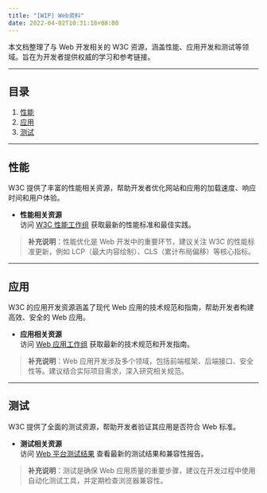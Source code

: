 ```yaml
---
title: "[WIP] Web资料"
date: 2022-04-02T10:31:18+08:00
---
```


本文档整理了与 Web 开发相关的 W3C 资源，涵盖性能、应用开发和测试等领域。旨在为开发者提供权威的学习和参考链接。

---

## 目录

1. [性能](#性能)
2. [应用](#应用)
3. [测试](#测试)

---

## 性能

W3C 提供了丰富的性能相关资源，帮助开发者优化网站和应用的加载速度、响应时间和用户体验。

- **性能相关资源**  
  访问 [W3C 性能工作组](https://www.w3.org/webperf/) 获取最新的性能标准和最佳实践。

> **补充说明**：性能优化是 Web 开发中的重要环节，建议关注 W3C 的性能标准更新，例如 LCP（最大内容绘制）、CLS（累计布局偏移）等核心指标。

---

## 应用

W3C 的应用开发资源涵盖了现代 Web 应用的技术规范和指南，帮助开发者构建高效、安全的 Web 应用。

- **应用相关资源**  
  访问 [Web 应用工作组](https://w3c.github.io/webappswg/) 获取最新的技术规范和开发指南。

> **补充说明**：Web 应用开发涉及多个领域，包括前端框架、后端接口、安全性等。建议结合实际项目需求，深入研究相关规范。

---

## 测试

W3C 提供了全面的测试资源，帮助开发者验证其应用是否符合 Web 标准。

- **测试相关资源**  
  访问 [Web 平台测试结果](https://wpt.fyi/results/?label=experimental&label=master&aligned) 查看最新的测试结果和兼容性报告。

> **补充说明**：测试是确保 Web 应用质量的重要步骤，建议在开发过程中使用自动化测试工具，并定期检查浏览器兼容性。
